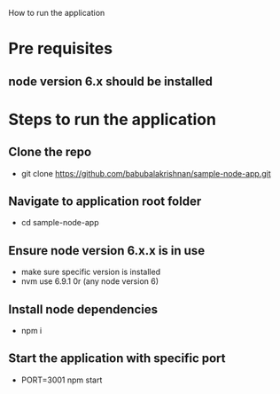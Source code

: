 How to run the application

# Pre requisites
## node version 6.x should be installed

# Steps to run the application

## Clone the repo
+ git clone https://github.com/babubalakrishnan/sample-node-app.git

## Navigate to application root folder
+ cd sample-node-app

## Ensure node version 6.x.x is in use
+ make sure specific version is installed 
+ nvm use 6.9.1 0r (any node version 6)

## Install node dependencies
+ npm i

## Start the application with specific port
+ PORT=3001 npm start